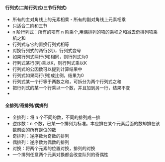 
#### 行列式(二阶行列式/三节行列式)
+ 所有的主对角线上的元素相乘 - 所有的副对角线上元素相乘
+ 只适合二阶和三节
+ n 阶行列式：所有的项有 n 阶乘个,用偶排列的项的乘积之和减去奇排列项乘机之和
+ 行列式与它的置换行列式相等
+ 对换行列式的两行(列)，行列式变号
+ 如果行列式两行(列)相同，则行列式为0 
+ 行列式某行(列)乘以K，则行列式乘以K
+ 行列式的公因数可以提到计算结果中
+ 行列式如果两行(列)成比例，结果为0
+ 行列式某一个行等于两数之和，可拆分为两个行列式之和
+ 把行列式的某一个行乘以一个数，并且加到另一行，结果不变
+ 

#### 全排列/奇排列/偶排列
+ 全排列：将 n 个不同的数，不同的排列成一排
+ 逆序数：n 个数，已某一个排列为标准。本应排在某个元素后面的数却排在该数前面的所有逆位的数
+ 奇排列：逆序数为奇数的排列
+ 偶排列：逆序数为偶数的排列
+ 对换：将两个元素的位置对换，排列的对换
+ 一个排列任意两个元素对换都会改变队列的奇偶性
